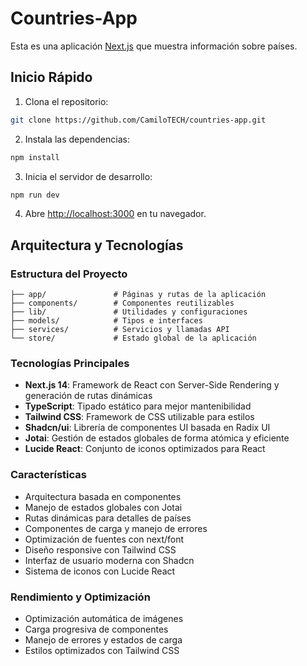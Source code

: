 # Countries-App

Esta es una aplicación [Next.js](https://nextjs.org) que muestra información sobre países.

## Inicio Rápido

1. Clona el repositorio:
```bash
git clone https://github.com/CamiloTECH/countries-app.git
```

2. Instala las dependencias:
```bash
npm install
```

3. Inicia el servidor de desarrollo:
```bash
npm run dev
```

4. Abre [http://localhost:3000](http://localhost:3000) en tu navegador.

## Arquitectura y Tecnologías

### Estructura del Proyecto
```
├── app/               # Páginas y rutas de la aplicación
├── components/        # Componentes reutilizables
├── lib/               # Utilidades y configuraciones
├── models/            # Tipos e interfaces
├── services/          # Servicios y llamadas API
└── store/             # Estado global de la aplicación
```

### Tecnologías Principales

- **Next.js 14**: Framework de React con Server-Side Rendering y generación de rutas dinámicas
- **TypeScript**: Tipado estático para mejor mantenibilidad
- **Tailwind CSS**: Framework de CSS utilizable para estilos
- **Shadcn/ui**: Librería de componentes UI basada en Radix UI
- **Jotai**: Gestión de estados globales de forma atómica y eficiente
- **Lucide React**: Conjunto de iconos optimizados para React

### Características

- Arquitectura basada en componentes
- Manejo de estados globales con Jotai
- Rutas dinámicas para detalles de países
- Componentes de carga y manejo de errores
- Optimización de fuentes con next/font
- Diseño responsive con Tailwind CSS
- Interfaz de usuario moderna con Shadcn
- Sistema de iconos con Lucide React

### Rendimiento y Optimización

- Optimización automática de imágenes
- Carga progresiva de componentes
- Manejo de errores y estados de carga
- Estilos optimizados con Tailwind CSS